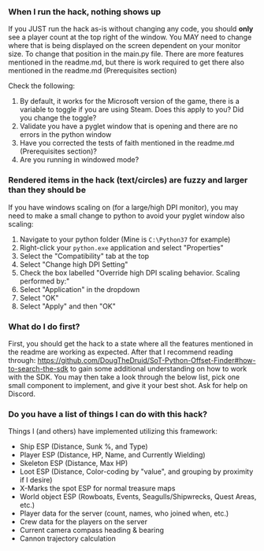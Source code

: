 ### When I run the hack, nothing shows up
If you JUST run the hack as-is without changing any code, you should **only** see a player count at the top right
of the window. You MAY need to change where that is being displayed on the screen dependent on your monitor size. To
change that position in the main.py file. There are more features mentioned in the readme.md, but there is work required
to get there also mentioned in the readme.md (Prerequisites section)

Check the following:
1. By default, it works for the Microsoft version of the game, there is a variable to toggle if you are using Steam. 
   Does this apply to you? Did you change the toggle?
2. Validate you have a pyglet window that is opening and there are no errors in the python window
3. Have you corrected the tests of faith mentioned in the readme.md (Prerequisites section)?
4. Are you running in windowed mode?

### Rendered items in the hack (text/circles) are fuzzy and larger than they should be
If you have windows scaling on (for a large/high DPI monitor), you may need to make a small change to python to avoid
your pyglet window also scaling:
1. Navigate to your python folder (Mine is `C:\Python37` for example)
2. Right-click your `python.exe` application and select "Properties"
3. Select the "Compatibility" tab at the top
4. Select "Change high DPI Setting"
5. Check the box labelled "Override high DPI scaling behavior. Scaling performed by:"
6. Select "Application" in the dropdown 
7. Select "OK"
8. Select "Apply" and then "OK" 

### What do I do first?
First, you should get the hack to a state where all the features mentioned in the readme are working as expected.
After that I recommend reading through: https://github.com/DougTheDruid/SoT-Python-Offset-Finder#how-to-search-the-sdk to 
gain some additional understanding on how to work with the SDK. You may then take a look through the below list, pick one small
component to implement, and give it your best shot. Ask for help on Discord.

### Do you have a list of things I can do with this hack?
Things I (and others) have implemented utilizing this framework:
- Ship ESP (Distance, Sunk %, and Type)
- Player ESP (Distance, HP, Name, and Currently Wielding)
- Skeleton ESP (Distance, Max HP)
- Loot ESP (Distance, Color-coding by "value", and grouping by proximity if I desire)
- X-Marks the spot ESP for normal treasure maps
- World object ESP (Rowboats, Events, Seagulls/Shipwrecks, Quest Areas, etc.)
- Player data for the server (count, names, who joined when, etc.)
- Crew data for the players on the server
- Current camera compass heading & bearing 
- Cannon trajectory calculation
